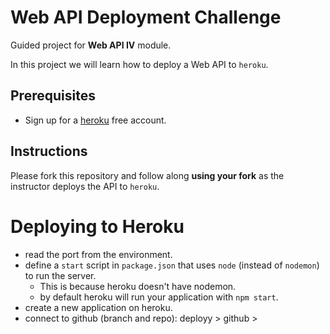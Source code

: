 # Web API Deployment Challenge

Guided project for **Web API IV** module.

In this project we will learn how to deploy a Web API to `heroku`.

## Prerequisites

- Sign up for a [heroku](https://www.heroku.com/) free account.

## Instructions

Please fork this repository and follow along **using your fork** as the instructor deploys the API to `heroku`.

# Deploying to Heroku

- read the port from the environment.
- define a `start` script in `package.json` that uses `node` (instead of `nodemon`) to run the server. 
    - This is because heroku doesn't have nodemon.
    - by default heroku will run your application with `npm start`.
- create a new application on heroku.
- connect to github (branch and repo): deployy > github >
